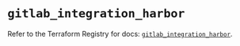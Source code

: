 # `gitlab_integration_harbor`

Refer to the Terraform Registry for docs: [`gitlab_integration_harbor`](https://registry.terraform.io/providers/gitlabhq/gitlab/18.1.1/docs/resources/integration_harbor).
